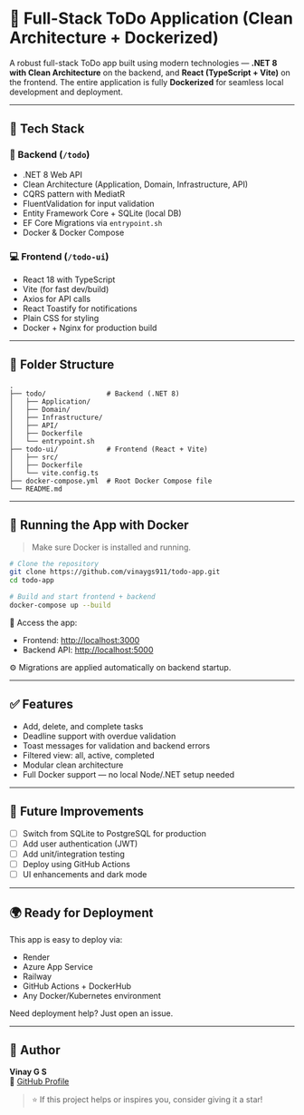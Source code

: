# 📝 Full-Stack ToDo Application (Clean Architecture + Dockerized)

A robust full-stack ToDo app built using modern technologies — **.NET 8 with Clean Architecture** on the backend, and **React (TypeScript + Vite)** on the frontend. The entire application is fully **Dockerized** for seamless local development and deployment.

---

## 🚀 Tech Stack

### 🔧 Backend (`/todo`)
- .NET 8 Web API
- Clean Architecture (Application, Domain, Infrastructure, API)
- CQRS pattern with MediatR
- FluentValidation for input validation
- Entity Framework Core + SQLite (local DB)
- EF Core Migrations via `entrypoint.sh`
- Docker & Docker Compose

### 💻 Frontend (`/todo-ui`)
- React 18 with TypeScript
- Vite (for fast dev/build)
- Axios for API calls
- React Toastify for notifications
- Plain CSS for styling
- Docker + Nginx for production build

---

## 📁 Folder Structure

```
.
├── todo/               # Backend (.NET 8)
│   ├── Application/
│   ├── Domain/
│   ├── Infrastructure/
│   ├── API/
│   ├── Dockerfile
│   └── entrypoint.sh
├── todo-ui/            # Frontend (React + Vite)
│   ├── src/
│   ├── Dockerfile
│   └── vite.config.ts
├── docker-compose.yml  # Root Docker Compose file
└── README.md
```

---

## 🐳 Running the App with Docker

> Make sure Docker is installed and running.

```bash
# Clone the repository
git clone https://github.com/vinaygs911/todo-app.git
cd todo-app

# Build and start frontend + backend
docker-compose up --build
```

🔗 Access the app:
- Frontend: [http://localhost:3000](http://localhost:3000)
- Backend API: [http://localhost:5000](http://localhost:5000)

⚙️ Migrations are applied automatically on backend startup.

---

## ✅ Features

- Add, delete, and complete tasks
- Deadline support with overdue validation
- Toast messages for validation and backend errors
- Filtered view: all, active, completed
- Modular clean architecture
- Full Docker support — no local Node/.NET setup needed

---

## 🌱 Future Improvements

- [ ] Switch from SQLite to PostgreSQL for production
- [ ] Add user authentication (JWT)
- [ ] Add unit/integration testing
- [ ] Deploy using GitHub Actions
- [ ] UI enhancements and dark mode

---

## 🌍 Ready for Deployment

This app is easy to deploy via:
- Render
- Azure App Service
- Railway
- GitHub Actions + DockerHub
- Any Docker/Kubernetes environment

Need deployment help? Just open an issue.

---

## 👤 Author

**Vinay G S**  
🔗 [GitHub Profile](https://github.com/vinaygs911)

> ⭐ If this project helps or inspires you, consider giving it a star!
